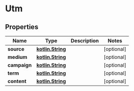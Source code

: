# Utm

## Properties
Name | Type | Description | Notes
------------ | ------------- | ------------- | -------------
**source** | [**kotlin.String**](.md) |  |  [optional]
**medium** | [**kotlin.String**](.md) |  |  [optional]
**campaign** | [**kotlin.String**](.md) |  |  [optional]
**term** | [**kotlin.String**](.md) |  |  [optional]
**content** | [**kotlin.String**](.md) |  |  [optional]
